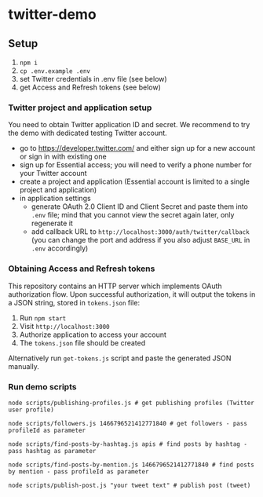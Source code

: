 # twitter-demo

## Setup

1. `npm i`
2. `cp .env.example .env`
3. set Twitter credentials in .env file (see below)
4. get Access and Refresh tokens (see below)

### Twitter project and application setup

You need to obtain Twitter application ID and secret. We recommend to try the demo with dedicated testing Twitter account.

- go to https://developer.twitter.com/ and either sign up for a new account or sign in with existing one
- sign up for Essential access; you will need to verify a phone number for your Twitter account
- create a project and application (Essential account is limited to a single project and application)
- in application settings
  - generate OAuth 2.0 Client ID and Client Secret and paste them into `.env` file; mind that you cannot view the secret again later, only regenerate it
  - add callback URL to `http://localhost:3000/auth/twitter/callback` (you can change the port and address if you also adjust `BASE_URL` in `.env` accordingly)

### Obtaining Access and Refresh tokens

This repository contains an HTTP server which implements OAuth authorization flow. Upon successful authorization, it will output the tokens in a JSON string, stored in `tokens.json` file:

1. Run `npm start`
2. Visit `http://localhost:3000`
3. Authorize application to access your account
4. The `tokens.json` file should be created

Alternatively run `get-tokens.js` script and paste the generated JSON manually.

### Run demo scripts

```shell
node scripts/publishing-profiles.js # get publishing profiles (Twitter user profile)

node scripts/followers.js 1466796521412771840 # get followers - pass profileId as parameter

node scripts/find-posts-by-hashtag.js apis # find posts by hashtag - pass hashtag as parameter

node scripts/find-posts-by-mention.js 1466796521412771840 # find posts by mention - pass profileId as parameter

node scripts/publish-post.js "your tweet text" # publish post (tweet)
```
